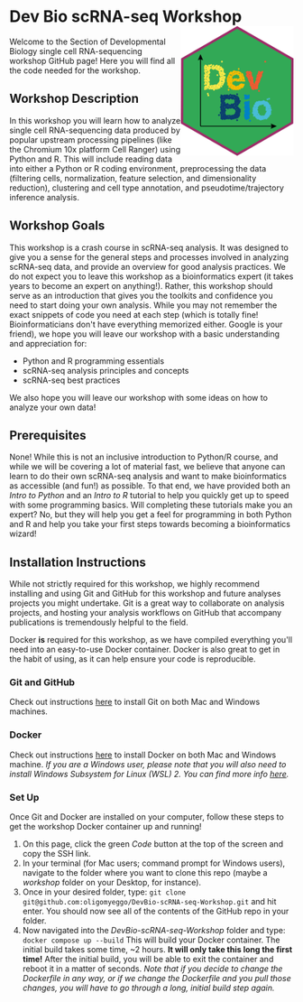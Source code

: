 # Dev Bio scRNA-seq Workshop <img src="img/devbioscrnaseqworkshoplogo_hex.png" align="right" width=200>

Welcome to the Section of Developmental Biology single cell RNA-sequencing workshop GitHub page! Here you will find all the code needed for the workshop.

## Workshop Description
In this workshop you will learn how to analyze single cell RNA-sequencing data produced by popular upstream processing pipelines (like the Chromium 10x platform Cell Ranger) using Python and R. This will include reading  data into either a Python or R coding environment, preprocessing the data (filtering cells, normalization, feature selection, and dimensionality reduction), clustering and cell type annotation, and pseudotime/trajectory inference analysis.

## Workshop Goals
This workshop is a crash course in scRNA-seq analysis. It was designed to give you a sense for the general steps and processes involved in analyzing scRNA-seq data, and provide an overview for good analysis practices. We do not expect you to leave this workshop as a bioinformatics expert (it takes years to become an expert on anything!). Rather, this workshop should serve as an introduction that gives you the toolkits and confidence you need to start doing your own analysis. While you may not remember the exact snippets of code you need at each step (which is totally fine! Bioinformaticians don't have everything memorized either. Google is your friend), we hope you will leave our workshop with a basic understanding and appreciation for:
* Python and R programming essentials
* scRNA-seq analysis principles and concepts
* scRNA-seq best practices

We also hope you will leave our workshop with some ideas on how to analyze your own data!

## Prerequisites
None! While this is not an inclusive introduction to Python/R course, and while we will be covering a lot of material fast, we believe that anyone can learn to do their own scRNA-seq analysis and want to make bioinformatics as accessible (and fun!) as possible. To that end, we have provided both an *Intro to Python* and an *Intro to R* tutorial to help you quickly get up to speed with some programming basics. Will completing these tutorials make you an expert? No, but they will help you get a feel for programming in both Python and R and help you take your first steps towards becoming a bioinformatics wizard!

## Installation Instructions
While not strictly required for this workshop, we highly recommend installing and using Git and GitHub for this workshop and future analyses projects you might undertake. Git is a great way to collaborate on analysis projects, and hosting your analysis workflows on GitHub that accompany publications is tremendously helpful to the field.

Docker **is** required for this workshop, as we have compiled everything you'll need into an easy-to-use Docker container. Docker is also great to get in the habit of using, as it can help ensure your code is reproducible.
### Git and GitHub
Check out instructions [here](https://github.com/git-guides/install-git) to install Git on both Mac and Windows machines.
### Docker
Check out instructions [here](https://docs.docker.com/engine/install/) to install Docker on both Mac and Windows machine. *If you are a Windows user, please note that you will also need to install Windows Subsystem for Linux (WSL) 2. You can find more info [here](https://docs.docker.com/desktop/windows/wsl/).*
### Set Up
Once Git and Docker are installed on your computer, follow these steps to get the workshop Docker container up and running!
1. On this page, click the green *Code* button at the top of the screen and copy the SSH link.
2. In your terminal (for Mac users; command prompt for Windows users), navigate to the folder where you want to clone this repo (maybe a *workshop* folder on your Desktop, for instance).
3. Once in your desired folder, type: `git clone git@github.com:oligomyeggo/DevBio-scRNA-seq-Workshop.git` and hit enter. You should now see all of the contents of the GitHub repo in your folder.
4. Now navigated into the *DevBio-scRNA-seq-Workshop* folder and type: `docker compose up --build` This will build your Docker container. The initial build takes some time, ~2 hours. **It will only take this long the first time!** After the initial build, you will be able to exit the container and reboot it in a matter of seconds. *Note that if you decide to change the Dockerfile in any way, or if we change the Dockerfile and you pull those changes, you will have to go through a long, initial build step again.*